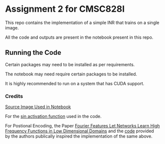 # Assignment 2 for CMSC828I 
This repo contains the implementation of a simple INR that trains on a single image.

All the code and outputs are present in the notebook present in this repo.

## Running the Code 
Certain packages may need to be installed as per requirements. 

The notebook may need require certain packages to be installed.

It is highly recommended to run on a system that has CUDA support. 

### Credits 
[Source Image Used in Notebook](https://www.pexels.com/photo/photo-of-red-sports-car-2684219/)

For the [sin activation function](https://discuss.pytorch.org/t/sine-activation-missing-in-pytorch-nn/189470/5) used in the code.

For Postional Encoding, the Paper [Fourier Features Let Networks Learn High Frequency Functions in Low Dimensional Domains](https://arxiv.org/pdf/2006.10739.pdf) and the [code](https://github.com/tancik/fourier-feature-networks/tree/master) provided by the authors publically inspired the implementation of the same above.

